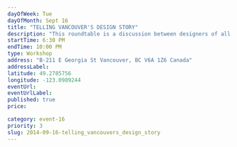 ```yaml
---
dayOfWeek: Tue
dayOfMonth: Sept 16
title: "TELLING VANCOUVER'S DESIGN STORY"
description: "This roundtable is a discussion between designers of all kinds to build a design story for Vancouver.  What kind of design community do you want to work in?"
startTime: 6:30 PM
endTime: 10:00 PM
type: Workshop
address: "B-211 E Georgia St Vancouver, BC V6A 1Z6 Canada"
addressLabel: 
latitude: 49.2785756
longitude: -123.0989244
eventUrl: 
eventUrlLabel: 
published: true
price: 

category: event-16
priority: 3
slug: 2014-09-16-telling_vancouvers_design_story
---
```

